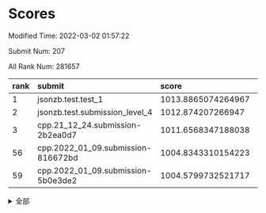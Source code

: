 # Scores

Modified Time: 2022-03-02 01:57:22

Submit Num: 207

All Rank Num: 281657

| rank |               submit               |       score        |       sigma        | pk_num |
| :--- | :--------------------------------- | :----------------- | :----------------- | :----- |
| 1    | jsonzb.test.test_1                 | 1013.8865074264967 | 0.8139749600843048 | 5441   |
| 2    | jsonzb.test.submission_level_4     | 1012.874207266947  | 0.8226137028745467 | 5438   |
| 3    | cpp.21_12_24.submission-2b2ea0d7   | 1011.6568347188038 | 0.7517132272070639 | 5451   |
| 56   | cpp.2022_01_09.submission-816672bd | 1004.8343310154223 | 0.7164481696439474 | 5439   |
| 59   | cpp.2022_01_09.submission-5b0e3de2 | 1004.5799732521717 | 0.714724976439987  | 5445   |


<details>
<summary>全部</summary>

| rank |                 submit                 |       score        |       sigma        | pk_num |
| :--- | :------------------------------------- | :----------------- | :----------------- | :----- |
| 1    | jsonzb.test.test_1                     | 1013.8865074264967 | 0.8139749600843048 | 5441   |
| 2    | jsonzb.test.submission_level_4         | 1012.874207266947  | 0.8226137028745467 | 5438   |
| 3    | cpp.21_12_24.submission-2b2ea0d7       | 1011.6568347188038 | 0.7517132272070639 | 5451   |
| 4    | gobigger.level_3.submission_level_3_41 | 1011.5498525231733 | 0.7847199193201085 | 5445   |
| 5    | gobigger.level_3.submission_level_3_10 | 1011.4171480580733 | 0.8044281269347393 | 5445   |
| 6    | gobigger.level_3.submission_level_3_25 | 1011.3277570685068 | 0.7706068085199225 | 5443   |
| 7    | gobigger.level_3.submission_level_3_34 | 1011.2747974330784 | 0.759717750547612  | 5446   |
| 8    | gobigger.level_3.submission_level_3_49 | 1011.2476184029256 | 0.7679081396401558 | 5445   |
| 9    | gobigger.level_3.submission_level_3_40 | 1010.9921116843169 | 0.778180538452602  | 5445   |
| 10   | gobigger.level_3.submission_level_3_13 | 1010.9661086574896 | 0.7664889153429251 | 5444   |
| 11   | gobigger.level_3.submission_level_3_36 | 1010.9023143583621 | 0.7735066548390358 | 5443   |
| 12   | gobigger.level_3.submission_level_3_7  | 1010.770938045213  | 0.7603279755685842 | 5439   |
| 13   | gobigger.level_3.submission_level_3_42 | 1010.6836793228783 | 0.7548565285815072 | 5444   |
| 14   | gobigger.level_3.submission_level_3_23 | 1010.6500610989515 | 0.7656570746291218 | 5444   |
| 15   | gobigger.level_3.submission_level_3_5  | 1010.4885683139277 | 0.8011103185341165 | 5442   |
| 16   | gobigger.level_3.submission_level_3_38 | 1010.4411516026732 | 0.7630542314797683 | 5446   |
| 17   | gobigger.level_3.submission_level_3_21 | 1010.4201122044186 | 0.7591404368707133 | 5446   |
| 18   | gobigger.level_3.submission_level_3_20 | 1010.4067061919455 | 0.7710040679477266 | 5447   |
| 19   | gobigger.level_3.submission_level_3_43 | 1010.3917528625574 | 0.7963199350102522 | 5439   |
| 20   | gobigger.level_3.submission_level_3_16 | 1010.384916155861  | 0.7463802125753803 | 5443   |
| 21   | gobigger.level_3.submission_level_3_35 | 1010.3660628769139 | 0.7608846222036438 | 5447   |
| 22   | gobigger.level_3.submission_level_3_12 | 1010.3009417183054 | 0.7751391349585529 | 5441   |
| 23   | gobigger.level_3.submission_level_3_44 | 1010.2814196798795 | 0.7687343923706687 | 5444   |
| 24   | gobigger.level_3.submission_level_3_33 | 1010.2436860490185 | 0.7630678119460865 | 5441   |
| 25   | gobigger.level_3.submission_level_3_15 | 1010.1674754557023 | 0.7412975357667287 | 5443   |
| 26   | gobigger.level_3.submission_level_3_3  | 1010.1608783943037 | 0.7610443857586932 | 5443   |
| 27   | gobigger.level_3.submission_level_3_2  | 1010.1076295249062 | 0.7913705737580726 | 5445   |
| 28   | gobigger.level_3.submission_level_3_37 | 1009.9870165880577 | 0.7556562065521351 | 5443   |
| 29   | gobigger.level_3.submission_level_3_31 | 1009.9566176380861 | 0.7415885961456334 | 5442   |
| 30   | gobigger.level_3.submission_level_3_22 | 1009.9416149548281 | 0.7480000790342308 | 5445   |
| 31   | gobigger.level_3.submission_level_3_24 | 1009.9362723345545 | 0.75211545390043   | 5446   |
| 32   | gobigger.level_3.submission_level_3_47 | 1009.8551784876117 | 0.7533654552356507 | 5440   |
| 33   | gobigger.level_3.submission_level_3_32 | 1009.773571374306  | 0.7565387243428032 | 5440   |
| 34   | gobigger.level_3.submission_level_3_1  | 1009.7668706094574 | 0.7464342890541149 | 5441   |
| 35   | gobigger.level_3.submission_level_3_28 | 1009.7166010160133 | 0.7624013870443942 | 5443   |
| 36   | gobigger.level_3.submission_level_3_19 | 1009.6745682009177 | 0.7530182888071553 | 5442   |
| 37   | gobigger.level_3.submission_level_3_14 | 1009.6572080653856 | 0.762401574617016  | 5439   |
| 38   | gobigger.level_3.submission_level_3_46 | 1009.5391255373943 | 0.7397834190965797 | 5437   |
| 39   | gobigger.level_3.submission_level_3_9  | 1009.5150830221063 | 0.7600328302931788 | 5447   |
| 40   | gobigger.level_3.submission_level_3_45 | 1009.3812579213864 | 0.7450830734735902 | 5440   |
| 41   | gobigger.level_3.submission_level_3_8  | 1009.3621233327838 | 0.746670880548459  | 5440   |
| 42   | gobigger.level_3.submission_level_3_27 | 1009.29059897631   | 0.7469873604646158 | 5444   |
| 43   | gobigger.level_3.submission_level_3_26 | 1009.0267315514767 | 0.7481474474154179 | 5440   |
| 44   | gobigger.level_3.submission_level_3_4  | 1008.9588370452157 | 0.7578488868390133 | 5447   |
| 45   | gobigger.level_3.submission_level_3_48 | 1008.9009233678406 | 0.7511573510837464 | 5443   |
| 46   | gobigger.level_3.submission_level_3_11 | 1008.5323287136001 | 0.7421412656290175 | 5436   |
| 47   | gobigger.level_3.submission_level_3_0  | 1008.523104498067  | 0.7381835753533672 | 5441   |
| 48   | gobigger.level_3.submission_level_3_17 | 1008.4252202977892 | 0.7440614769969974 | 5442   |
| 49   | gobigger.level_3.submission_level_3_30 | 1008.4094888002456 | 0.7363247141631387 | 5445   |
| 50   | gobigger.level_3.submission_level_3_29 | 1008.3541612337805 | 0.7609574845127952 | 5449   |
| 51   | gobigger.level_3.submission_level_3_39 | 1008.2853496506768 | 0.7414177569119357 | 5440   |
| 52   | gobigger.level_3.submission_level_3_18 | 1008.046712333025  | 0.7488774920423902 | 5439   |
| 53   | gobigger.level_3.submission_level_3_6  | 1007.7972437584114 | 0.7353036755813183 | 5446   |
| 54   | gobigger.level_1.submission_level_1_46 | 1005.3862573931975 | 0.709875286865645  | 5442   |
| 55   | gobigger.level_1.submission_level_1_26 | 1004.853271815796  | 0.7238316357795563 | 5443   |
| 56   | cpp.2022_01_09.submission-816672bd     | 1004.8343310154223 | 0.7164481696439474 | 5439   |
| 57   | gobigger.level_1.submission_level_1_37 | 1004.7068706708342 | 0.7347979687421435 | 5443   |
| 58   | gobigger.level_1.submission_level_1_10 | 1004.6412171407648 | 0.7306639856049514 | 5446   |
| 59   | cpp.2022_01_09.submission-5b0e3de2     | 1004.5799732521717 | 0.714724976439987  | 5445   |
| 60   | gobigger.level_1.submission_level_1_7  | 1004.277611104166  | 0.710219098505421  | 5443   |
| 61   | gobigger.level_1.submission_level_1_4  | 1004.223595272993  | 0.6996083462065873 | 5446   |
| 62   | gobigger.level_1.submission_level_1_13 | 1004.1919976542702 | 0.7103954851694206 | 5445   |
| 63   | gobigger.level_1.submission_level_1_44 | 1004.136951660881  | 0.7167618349092192 | 5445   |
| 64   | gobigger.level_1.submission_level_1_14 | 1004.1057076672809 | 0.7234058614734147 | 5443   |
| 65   | gobigger.level_1.submission_level_1_28 | 1004.0597897463535 | 0.7235122773144054 | 5443   |
| 66   | gobigger.level_1.submission_level_1_24 | 1004.0087858051523 | 0.7158559799984127 | 5442   |
| 67   | gobigger.level_1.submission_level_1_48 | 1003.9773148902206 | 0.7085310700906476 | 5438   |
| 68   | gobigger.level_1.submission_level_1_49 | 1003.9647556488238 | 0.7053131032102261 | 5448   |
| 69   | gobigger.level_1.submission_level_1_41 | 1003.9442245963118 | 0.7057254997972894 | 5444   |
| 70   | gobigger.level_1.submission_level_1_11 | 1003.822881364922  | 0.7279006522120336 | 5445   |
| 71   | gobigger.level_1.submission_level_1_21 | 1003.7725864289566 | 0.7301473471594393 | 5451   |
| 72   | gobigger.level_1.submission_level_1_25 | 1003.6939870612113 | 0.7131940491157513 | 5445   |
| 73   | gobigger.level_1.submission_level_1_8  | 1003.6881787606223 | 0.7289677382334288 | 5444   |
| 74   | gobigger.level_1.submission_level_1_1  | 1003.643643893954  | 0.7153962527862463 | 5441   |
| 75   | gobigger.level_1.submission_level_1_34 | 1003.5873865935054 | 0.7126145544272435 | 5440   |
| 76   | gobigger.level_1.submission_level_1_43 | 1003.5662011962698 | 0.7039830000847385 | 5437   |
| 77   | gobigger.level_1.submission_level_1_5  | 1003.3053058004281 | 0.7077664832708797 | 5447   |
| 78   | gobigger.level_1.submission_level_1_20 | 1003.2846332046788 | 0.7069950521984181 | 5441   |
| 79   | gobigger.level_1.submission_level_1_38 | 1003.2520882073072 | 0.7188671357454601 | 5441   |
| 80   | gobigger.level_1.submission_level_1_22 | 1003.2290187675208 | 0.7062157402460768 | 5443   |
| 81   | gobigger.level_1.submission_level_1_27 | 1003.1342258285524 | 0.7154855481763877 | 5437   |
| 82   | gobigger.level_1.submission_level_1_30 | 1003.1204153883106 | 0.710644299146659  | 5444   |
| 83   | gobigger.level_1.submission_level_1_9  | 1003.0090105282584 | 0.7099676589382151 | 5440   |
| 84   | gobigger.level_1.submission_level_1_33 | 1002.9729362806689 | 0.7134247772633493 | 5441   |
| 85   | gobigger.level_1.submission_level_1_12 | 1002.9704332226846 | 0.7169502080811779 | 5451   |
| 86   | gobigger.level_1.submission_level_1_31 | 1002.9305997660254 | 0.7191174402732177 | 5444   |
| 87   | gobigger.level_1.submission_level_1_15 | 1002.8987913214397 | 0.7173630252419742 | 5439   |
| 88   | gobigger.level_1.submission_level_1_36 | 1002.8982122090752 | 0.7161012025542336 | 5447   |
| 89   | gobigger.level_1.submission_level_1_32 | 1002.865785114888  | 0.7127196392542628 | 5443   |
| 90   | gobigger.level_1.submission_level_1_18 | 1002.8222946825052 | 0.7166329412472273 | 5439   |
| 91   | gobigger.level_1.submission_level_1_19 | 1002.8214748290479 | 0.7126843169082444 | 5440   |
| 92   | gobigger.level_1.submission_level_1_29 | 1002.8185782164476 | 0.732789822929638  | 5441   |
| 93   | gobigger.level_1.submission_level_1_16 | 1002.8048563937592 | 0.7167486031622963 | 5444   |
| 94   | gobigger.level_1.submission_level_1_6  | 1002.7766160445976 | 0.7095656822866054 | 5446   |
| 95   | gobigger.level_1.submission_level_1_2  | 1002.7278308427406 | 0.7212555681589962 | 5447   |
| 96   | gobigger.level_1.submission_level_1_0  | 1002.6193266651168 | 0.7122665384517353 | 5440   |
| 97   | gobigger.level_1.submission_level_1_17 | 1002.5212784118169 | 0.7229158952012102 | 5443   |
| 98   | gobigger.level_1.submission_level_1_40 | 1002.5050135985326 | 0.710417176628458  | 5445   |
| 99   | gobigger.level_1.submission_level_1_3  | 1002.4258078711541 | 0.7246623847136653 | 5445   |
| 100  | gobigger.level_1.submission_level_1_39 | 1002.3110410165557 | 0.7103759512416934 | 5444   |
| 101  | gobigger.level_1.submission_level_1_45 | 1002.3098183842086 | 0.7110428274144804 | 5445   |
| 102  | gobigger.level_1.submission_level_1_35 | 1002.0786385149922 | 0.7204466780595551 | 5445   |
| 103  | gobigger.level_1.submission_level_1_23 | 1002.033292555738  | 0.7051256764018049 | 5438   |
| 104  | gobigger.level_1.submission_level_1_47 | 1001.8512756219155 | 0.709342829549568  | 5443   |
| 105  | gobigger.level_1.submission_level_1_42 | 1001.5416723926427 | 0.7174982197431073 | 5448   |
| 106  | gobigger.random.submission_random_18   | 997.4090275610348  | 0.7110195582111378 | 5439   |
| 107  | gobigger.random.submission_random_19   | 997.2920102183576  | 0.7028178807869134 | 5445   |
| 108  | gobigger.random.submission_random_44   | 997.1305037717106  | 0.711413130029717  | 5444   |
| 109  | gobigger.random.submission_random_39   | 996.9707736862252  | 0.7188095850326065 | 5440   |
| 110  | gobigger.random.submission_random_11   | 996.9253743006553  | 0.7161068062782309 | 5438   |
| 111  | gobigger.random.submission_random_34   | 996.9226499195047  | 0.7039632242591576 | 5443   |
| 112  | gobigger.random.submission_random_37   | 996.881145952111   | 0.7220789481666658 | 5436   |
| 113  | gobigger.random.submission_random_28   | 996.8258776696125  | 0.7015253130986516 | 5441   |
| 114  | gobigger.random.submission_random_29   | 996.7300790055652  | 0.7068647890630493 | 5443   |
| 115  | gobigger.random.submission_random_42   | 996.5659416900372  | 0.7074203558278226 | 5440   |
| 116  | gobigger.random.submission_random_49   | 996.5282987354324  | 0.7077796526418831 | 5445   |
| 117  | gobigger.random.submission_random_7    | 996.5279488680242  | 0.7142735107023904 | 5442   |
| 118  | gobigger.random.submission_random_10   | 996.4976596567964  | 0.7019337648451308 | 5444   |
| 119  | gobigger.random.submission_random_1    | 996.4437154972865  | 0.720539588542158  | 5439   |
| 120  | gobigger.random.submission_random_13   | 996.4218316449834  | 0.7044754183591704 | 5449   |
| 121  | gobigger.random.submission_random_47   | 996.4206669317713  | 0.7246371565678453 | 5440   |
| 122  | gobigger.random.submission_random_26   | 996.4123398807936  | 0.7296471902059848 | 5448   |
| 123  | gobigger.random.submission_random_14   | 996.3229693370185  | 0.7237982071898738 | 5435   |
| 124  | gobigger.random.submission_random_16   | 996.186086105686   | 0.7050812066544864 | 5449   |
| 125  | gobigger.random.submission_random_46   | 996.1614973686994  | 0.7132744652665639 | 5444   |
| 126  | gobigger.random.submission_random_22   | 996.1314093368687  | 0.7075025882860646 | 5441   |
| 127  | gobigger.random.submission_random_4    | 996.0963052045223  | 0.7103649028937435 | 5446   |
| 128  | gobigger.random.submission_random_17   | 996.071661636281   | 0.7031668714550714 | 5444   |
| 129  | gobigger.random.submission_random_12   | 996.063896216153   | 0.7159111247109496 | 5440   |
| 130  | gobigger.random.submission_random_40   | 996.0315829856042  | 0.7075706364891146 | 5445   |
| 131  | gobigger.random.submission_random_48   | 996.0251321888744  | 0.706520085663033  | 5435   |
| 132  | gobigger.random.submission_random_5    | 996.0241527063095  | 0.7201908903366259 | 5442   |
| 133  | gobigger.random.submission_random_25   | 995.9850588350522  | 0.7102771519928546 | 5445   |
| 134  | gobigger.random.submission_random_9    | 995.9601846268986  | 0.7090113076797968 | 5442   |
| 135  | gobigger.random.submission_random_6    | 995.9560621935127  | 0.7076750125381899 | 5441   |
| 136  | gobigger.random.submission_random_41   | 995.9521427592986  | 0.7001195881766683 | 5440   |
| 137  | gobigger.random.submission_random_38   | 995.9263901138553  | 0.7125686204820949 | 5442   |
| 138  | gobigger.random.submission_random_27   | 995.8631496576849  | 0.7081769396559192 | 5443   |
| 139  | gobigger.random.submission_random_24   | 995.8548915852137  | 0.707275673265762  | 5444   |
| 140  | gobigger.random.submission_random_45   | 995.8525323844026  | 0.7123159218128615 | 5445   |
| 141  | gobigger.random.submission_random_0    | 995.8165186473785  | 0.7110404262362675 | 5445   |
| 142  | gobigger.random.submission_random_30   | 995.6975839209589  | 0.719711603034756  | 5443   |
| 143  | gobigger.random.submission_random_33   | 995.6455619659185  | 0.7188616610579096 | 5446   |
| 144  | gobigger.random.submission_random_32   | 995.4101871991458  | 0.7171448615222065 | 5444   |
| 145  | gobigger.random.submission_random_21   | 995.4001098839252  | 0.7071889039315983 | 5442   |
| 146  | gobigger.random.submission_random_23   | 995.3864294730055  | 0.713834410959328  | 5445   |
| 147  | gobigger.random.submission_random_15   | 995.3829554876982  | 0.7237314579459015 | 5439   |
| 148  | gobigger.random.submission_random_8    | 995.2343607669403  | 0.7101168934990134 | 5445   |
| 149  | gobigger.random.submission_random_3    | 995.1172508834834  | 0.7111835100622741 | 5446   |
| 150  | gobigger.random.submission_random_31   | 995.035904991204   | 0.707675819522162  | 5438   |
| 151  | gobigger.random.submission_random_43   | 995.006312588906   | 0.7099045049573717 | 5443   |
| 152  | gobigger.random.submission_random_35   | 994.8586992266969  | 0.7201227839261499 | 5445   |
| 153  | gobigger.random.submission_random_20   | 994.7455601856979  | 0.7182183742934778 | 5443   |
| 154  | gobigger.random.submission_random_2    | 994.5190843551003  | 0.7293821333683922 | 5437   |
| 155  | gobigger.random.submission_random_36   | 994.3910518500019  | 0.7163942095510799 | 5438   |
| 156  | gobigger.level_2.submission_level_2_18 | 994.0391217417965  | 0.7331972505996711 | 5445   |
| 157  | gobigger.level_2.submission_level_2_44 | 993.6677303043325  | 0.736028029334802  | 5443   |
| 158  | gobigger.level_2.submission_level_2_3  | 993.6418132529637  | 0.7266592803460841 | 5440   |
| 159  | gobigger.level_2.submission_level_2_2  | 993.6403059311965  | 0.7340116155895905 | 5437   |
| 160  | gobigger.level_2.submission_level_2_19 | 993.5939801409079  | 0.7343215236684821 | 5441   |
| 161  | gobigger.level_2.submission_level_2_48 | 993.5377501392518  | 0.7339882944836128 | 5438   |
| 162  | gobigger.level_2.submission_level_2_0  | 993.4346199830745  | 0.7435871369004552 | 5437   |
| 163  | gobigger.level_2.submission_level_2_7  | 993.2994991323735  | 0.7543771645759267 | 5442   |
| 164  | gobigger.level_2.submission_level_2_31 | 993.2745114216485  | 0.7446072201724142 | 5442   |
| 165  | gobigger.level_2.submission_level_2_9  | 993.1325203926323  | 0.7357693734286385 | 5438   |
| 166  | gobigger.level_2.submission_level_2_20 | 993.1251108011016  | 0.7405994056013379 | 5440   |
| 167  | gobigger.level_2.submission_level_2_10 | 992.9365206797784  | 0.7425146163038437 | 5441   |
| 168  | gobigger.level_2.submission_level_2_32 | 992.7983728703203  | 0.7467164451145236 | 5447   |
| 169  | gobigger.level_2.submission_level_2_12 | 992.7462080041582  | 0.7463632524674614 | 5445   |
| 170  | gobigger.level_2.submission_level_2_22 | 992.7397492396905  | 0.7490760645233746 | 5445   |
| 171  | gobigger.level_2.submission_level_2_25 | 992.7331804691032  | 0.7304224220300249 | 5437   |
| 172  | gobigger.level_2.submission_level_2_21 | 992.7130940716053  | 0.7323822773226442 | 5442   |
| 173  | gobigger.level_2.submission_level_2_11 | 992.69655620273    | 0.7426036869762292 | 5443   |
| 174  | gobigger.level_2.submission_level_2_8  | 992.6487978946213  | 0.7434662059893616 | 5445   |
| 175  | gobigger.level_2.submission_level_2_41 | 992.3781759842014  | 0.7454631456854957 | 5442   |
| 176  | gobigger.level_2.submission_level_2_16 | 992.3704899912678  | 0.7491030055376324 | 5434   |
| 177  | gobigger.level_2.submission_level_2_42 | 992.3622262539982  | 0.7504921207354642 | 5443   |
| 178  | gobigger.level_2.submission_level_2_28 | 992.2554613877093  | 0.7286216594555043 | 5447   |
| 179  | gobigger.level_2.submission_level_2_27 | 992.2492050425004  | 0.7464721014246143 | 5443   |
| 180  | gobigger.level_2.submission_level_2_24 | 992.1864196470001  | 0.7410145294297829 | 5438   |
| 181  | gobigger.level_2.submission_level_2_46 | 992.1601652026951  | 0.7656402911220748 | 5440   |
| 182  | gobigger.level_2.submission_level_2_15 | 992.1266575398846  | 0.7429462347269397 | 5440   |
| 183  | gobigger.level_2.submission_level_2_49 | 992.0064650769971  | 0.7479354122566555 | 5443   |
| 184  | gobigger.level_2.submission_level_2_23 | 991.8717100724677  | 0.7546391721294141 | 5450   |
| 185  | gobigger.level_2.submission_level_2_33 | 991.8364310355241  | 0.7575145024702259 | 5438   |
| 186  | gobigger.level_2.submission_level_2_38 | 991.7651551293452  | 0.7627083006973948 | 5443   |
| 187  | gobigger.level_2.submission_level_2_17 | 991.6476687556963  | 0.7453671298545398 | 5445   |
| 188  | gobigger.level_2.submission_level_2_6  | 991.5862499757774  | 0.7721078234703376 | 5440   |
| 189  | gobigger.level_2.submission_level_2_35 | 991.5175066738559  | 0.7578800311371632 | 5441   |
| 190  | gobigger.level_2.submission_level_2_14 | 991.4739165380217  | 0.7685940377175733 | 5444   |
| 191  | gobigger.level_2.submission_level_2_5  | 991.4341106994087  | 0.747902726938524  | 5444   |
| 192  | gobigger.level_2.submission_level_2_34 | 991.4123638325137  | 0.7417875134954482 | 5442   |
| 193  | gobigger.level_2.submission_level_2_36 | 991.4015774716307  | 0.7446971359227325 | 5445   |
| 194  | gobigger.level_2.submission_level_2_4  | 991.3423409532381  | 0.7664537638968624 | 5445   |
| 195  | gobigger.level_2.submission_level_2_40 | 991.2436795200783  | 0.761762329194117  | 5443   |
| 196  | gobigger.level_2.submission_level_2_47 | 991.1188779188461  | 0.7850712733495159 | 5442   |
| 197  | gobigger.level_2.submission_level_2_13 | 990.9775542172118  | 0.7724432336875617 | 5442   |
| 198  | gobigger.level_2.submission_level_2_30 | 990.8663332165103  | 0.7601236940893481 | 5445   |
| 199  | gobigger.level_2.submission_level_2_45 | 990.5750687105855  | 0.7737314125437731 | 5447   |
| 200  | gobigger.level_2.submission_level_2_43 | 990.5629772011172  | 0.763949343478644  | 5442   |
| 201  | gobigger.level_2.submission_level_2_39 | 990.5435736390476  | 0.7769384149726742 | 5439   |
| 202  | gobigger.level_2.submission_level_2_29 | 990.4143893363432  | 0.7603019185302695 | 5440   |
| 203  | gobigger.level_2.submission_level_2_37 | 990.3777902890237  | 0.7746260302720298 | 5439   |
| 204  | gobigger.level_2.submission_level_2_1  | 989.6112635934759  | 0.7940320128247298 | 5438   |
| 205  | gobigger.level_2.submission_level_2_26 | 989.5192434660427  | 0.7910685104697789 | 5446   |
| 206  | gobigger.none.submission_none_0        | 978.103377240125   | 1.257096286924273  | 5445   |
| 207  | gobigger.none.submission_none_1        | 976.1154331923562  | 1.4740533265047087 | 5444   |

</details>